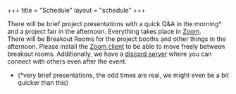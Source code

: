 +++
title = "Schedule"
layout = "schedule"
+++

There will be brief project presentations with a quick Q&A in the morning* and
  a project fair in the afternoon. Everything takes place in <a href="https://htw-berlin.zoom.us/j/97320821203">Zoom</a>.\
  There will be Breakout Rooms for the project booths and other things in the afternoon.
  Please install the <a href="https://zoom.us/download">Zoom client</a> to be able to move freely between breakout rooms.
  Additionally, we have a <a href="https://discord.gg/RxBsnMqHyX">discord server</a> where you can connect with others even after the event.
  * (*very brief presentations, the odd times are real, we might even be a bit quicker than this)
